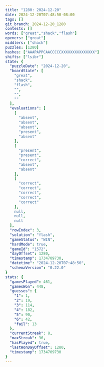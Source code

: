 ```yaml
---
title: "1280: 2024-12-20"
date: 2024-12-20T07:48:50-08:00
tags: []
git_branch: 2024-12-20_1280
contests: []
words: ["great","shack","flash"]
openers: ["great"]
middlers: ["shack"]
puzzles: [1280]
hashes: ["AAAPAPPCAACCCCCXXXXXXXXXXXXXXX"]
shifts: ["lsibr"]
state: {
  "puzzleDate": "2024-12-20",
  "boardState": [
    "great",
    "shack",
    "flash",
    "",
    "",
    ""
  ],
  "evaluations": [
    [
      "absent",
      "absent",
      "absent",
      "present",
      "absent"
    ],
    [
      "present",
      "present",
      "correct",
      "absent",
      "absent"
    ],
    [
      "correct",
      "correct",
      "correct",
      "correct",
      "correct"
    ],
    null,
    null,
    null
  ],
  "rowIndex": 3,
  "solution": "flash",
  "gameStatus": "WIN",
  "hardMode": true,
  "gameId": "1572",
  "dayOffset": 1280,
  "timestamp": 1734709730,
  "datetime": "2024-12-20T07:48:50",
  "schemaVersion": "0.22.0"
}
stats: {
  "gamesPlayed": 461,
  "gamesWon": 448,
  "guesses": {
    "1": 1,
    "2": 19,
    "3": 114,
    "4": 182,
    "5": 90,
    "6": 42,
    "fail": 13
  },
  "currentStreak": 8,
  "maxStreak": 36,
  "hasPlayed": true,
  "lastWonDayOffset": 1280,
  "timestamp": 1734709730
}
---
```

<!-- more -->
